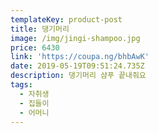 ```yaml
---
templateKey: product-post
title: 댕기머리
image: /img/jingi-shampoo.jpg
price: 6430
link: 'https://coupa.ng/bhbAwK'
date: 2019-05-19T09:51:24.735Z
description: 댕기머리 샴푸 끝내줘요
tags:
  - 자취생
  - 집들이
  - 어머니
---
```


